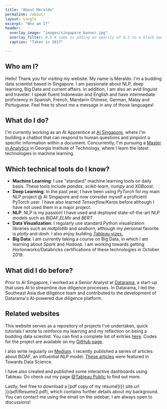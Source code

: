 ```yaml
---
title: "About Meraldo"
permalink: /about/
layout: single
excerpt: "Who am I?"
header:
  overlay_image: "images/singapore_banner.jpg"
  overlay_filter: 0.5 # same as adding an opacity of 0.5 to a black background
  caption: "Taken in 2017"

---
```

## Who am I?
Hello! Thank you for visiting my website. My name is Meraldo. I'm a budding data scientist based in Singapore. I am passionate about NLP, deep learning, Big Data and current affairs. In addition, I am also an avid linguist and traveler. I speak fluent Indonesian and English and have intermediate proficiency in  Spanish, French, Mandarin Chinese, German, Malay and Portuguese. Feel free to shoot me a message in any of those languages!

## What do I do?
I'm currently working as an AI Apprentice at [AI Singapore](https://www.aisingapore.org/), where I'm building a chatbot that can respond to human questions and pinpoint a specific information within a document. Concurrently, I'm pursuing a [Master in Analytics](http://www.analytics.gatech.edu/) in Georgia Institute of Technology, where I learn the latest technologies in machine learning.

## Which technical tools do I know?
- **Machine Learning**: I use "standard" machine learning tools on daily basis. These tools include *pandas*, *scikit-learn*, *numpy* and *XGBoost*.
- **Deep Learning**: In the past year, I have been using *PyTorch* for my main NLP project @ AI Singapore and now consider myself a proficient PyTorch user. I have also learned *Tensorflow/Keras* before although I have not used them in a major project.
- **NLP**: NLP is my passion! I have used and deployed state-of-the-art NLP models such as *BiDAF*,*ELMo* and *BERT*.
- **Data Visualization**: I regularly use standard Python visualization libraries such as *matplotlib* and *seaborn*, although my personal favorite is *plotly* and *dash*. I also enjoy building [*Tableau* vizes.](https://public.tableau.com/profile/meraldo.antonio#!/)
- **Big Data**: I am currently taking a course on Big Data, in which I am learning about *Spark* and *Hadoop.* I am working towards getting Hortonworks/Databricks certifications of these technologies in October 2019.

## What did I do before?
Prior to AI Singapore, I worked as a Senior Analyst at [Datarama](https://datarama.com), a start-up that uses AI to streamline due diligence processes. In Datarama, I led the Southeast Asia due diligence team and contributed to the development of Datarama's AI-powered due diligence platform.

## Related websites
This website serves as a repository of projects I've undertaken, quick tutorials I wrote to reinforce my learning and my reflection on being a budding data scientist. You can find a complete list of entries <a href = "https://meraldoantonio.github.io/blogposts/">here</a>. Codes for the project are available on my [GitHub page](https://github.com/meraldoantonio).

I also write regularly on [Medium](https://medium.com/@meraldo.antonio). I recently published a series of articles about BiDAF, an influential NLP model. [These articles](https://towardsdatascience.com/modeling-and-output-layers-in-bidaf-an-illustrated-guide-with-minions-f2e101a10d83) were featured in Towards Data Science.

I have also created and published some interactive dashboards using Tableau. Do check out my page [@Tableau Public](https://public.tableau.com/profile/meraldo.antonio#!/) to find out more.

Lastly, feel free to download a [pdf copy of my résumé]({{ site.url }}/pdf/Resume2.pdf), which contains further details about my background. You can contact me using the email on the sidebar; I am always open to discussions!
